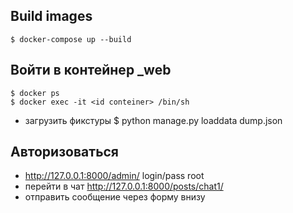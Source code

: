 ## Build images

    $ docker-compose up --build
    
## Войти в контейнер _web
    $ docker ps
    $ docker exec -it <id conteiner> /bin/sh
- загрузить фикстуры
    $ python manage.py loaddata dump.json
## Авторизоваться
- http://127.0.0.1:8000/admin/ login/pass root
- перейти в чат http://127.0.0.1:8000/posts/chat1/
- отправить сообщение через форму внизу
